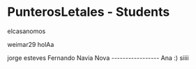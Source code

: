 # PunterosLetales - Students
elcasanomos

weimar29
holAa

jorge esteves
Fernando Navia Nova
*-*-*-*-*-*-*-*-*-*-*-*-*-*-*-*-*-*
Ana :) siiii
